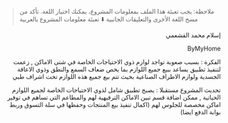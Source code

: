 > ملاحظة: يجب تعبئة هذا الملف بمعلومات المشروع، يمكنك اختيار اللغة. تأكد من مسح اللغة الأخرى والتعليقات الجانبية
> ⬇️ تعبئة معلومات المشروع بالعربية  
<div dir="rtl">

إسلام محمد القشعمي


ByMyHome


الفكرة : 
بسبب صعوبة تواجد لوازم ذوي الاحتياجات الخاصة في شتى الاماكن , زعمت لتنفيذ تطبيق يساعد ببيع جميع اللوازم بما يخص ضعاف السمع والنطق وذوي الاعاقة الجسدية ولوازم الاطراف الصناعية بحيث تتم بيع جميع هذه اللوازم تحت اشراف طبي
 
 تحديث المشروع مستقبلا : 
 يصبح تطبيق شامل لذوي الاحتياجات الخاصة لجميع اللوازم الحياتية , ممكن اضافة قسم تبين الاماكن الترفيهية لهم والمطاعم التي تساهم في توفير اماكن مخصصة للجلوس لهم 
(اكمال تنفيذ بيع المنتجات وحفظها في سلة التسوق وربط بوابة الدفع ايضا)




